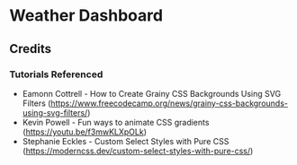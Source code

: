 # Weather Dashboard

## Credits

### Tutorials Referenced
* Eamonn Cottrell - How to Create Grainy CSS Backgrounds Using SVG Filters (https://www.freecodecamp.org/news/grainy-css-backgrounds-using-svg-filters/)
* Kevin Powell - Fun ways to animate CSS gradients (https://youtu.be/f3mwKLXpOLk)
* Stephanie Eckles - Custom Select Styles with Pure CSS (https://moderncss.dev/custom-select-styles-with-pure-css/)